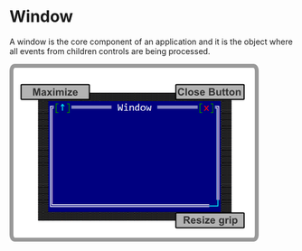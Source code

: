 # Window

A window is the core component of an application and it is the object where all events from children controls are being processed.

<img src="img/window.png"/>